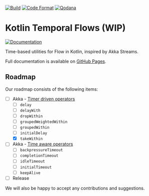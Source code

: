 [![Build](https://github.com/Dogacel/kotlin-temporal-flows/actions/workflows/build_project.yml/badge.svg)](https://github.com/Dogacel/kotlin-temporal-flows/actions/workflows/build_project.yml)
[![Code Format](https://github.com/Dogacel/kotlin-temporal-flows/actions/workflows/code_format.yml/badge.svg)](https://github.com/Dogacel/kotlin-temporal-flows/actions/workflows/code_format.yml)
[![Qodana](https://github.com/Dogacel/kotlin-temporal-flows/actions/workflows/code_quality.yml/badge.svg)](https://github.com/Dogacel/kotlin-temporal-flows/actions/workflows/code_quality.yml)

# Kotlin Temporal Flows (WIP)

[![Documentation](https://img.shields.io/badge/Documentation-gh--pages-success?style=for-the-badge&logo=readthedocs&labelColor=444)](https://dogacel.github.io/kotlin-temporal-flows)

Time-based utilities for Flow in Kotlin, inspired by Akka Streams.

Full documentation is available on [GitHub Pages](https://dogacel.github.io/kotlin-temporal-flows).

## Roadmap

Our roadmap consists of the following items:

- [ ] 
  Akka - [Timer driven operators](https://doc.akka.io/docs/akka/current/stream/operators/index.html#timer-driven-operators)
    - [ ] `delay`
    - [ ] `delayWith`
    - [ ] `dropWithin`
    - [ ] `groupedWeightedWithin`
    - [ ] `groupedWithin`
    - [ ] `initialDelay`
    - [x] `takeWithin`
- [ ] 
  Akka - [Time aware operators](https://doc.akka.io/docs/akka/current/stream/operators/index.html#timer-driven-operators)
    - [ ] `backpressureTimeout`
    - [ ] `completionTimeout`
    - [ ] `idleTimeout`
    - [ ] `initialTimeout`
    - [ ] `keepAlive`
- [ ] Release

We will also be happy to accept any contributions and suggestions.

## 
